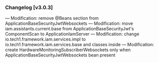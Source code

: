 ### Changelog [v3.0.3]
— Modification: remove @Beans section from ApplicationBaseSecurityJwtWebsockets
— Modification: move iam.assistants.current.base from ApplicationBaseSecurityJwt's ComponentScan to ApplicationIamServer
— Modification: change io.tech1.framework.iam.services.impl to io.tech1.framework.iam.services.base and classes inside
— Modification: create HardwareMonitoringSubscriberWebsockets only when ApplicationBaseSecurityJwtWebsockets bean present
